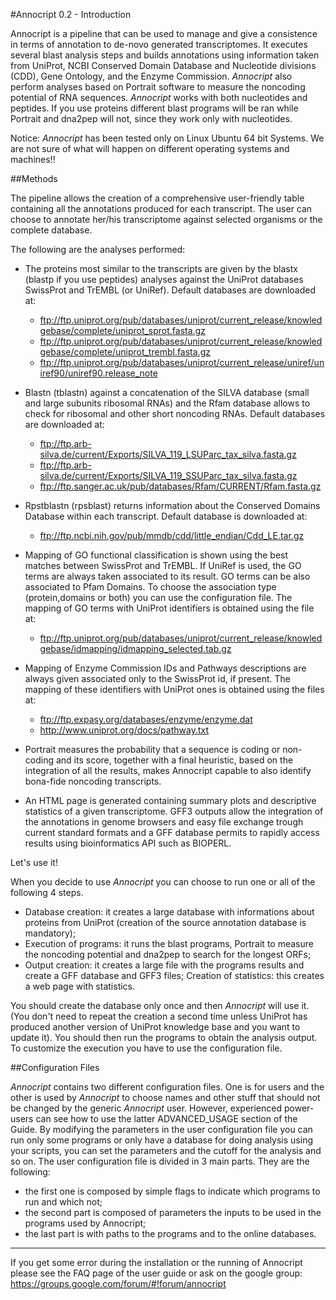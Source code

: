 #Annocript 0.2 - Introduction

Annocript is a pipeline that can be used to manage and give a consistence in terms of annotation to de-novo generated transcriptomes. It executes several blast analysis steps and builds annotations using information taken from UniProt, NCBI Conserved Domain Database and Nucleotide divisions (CDD), Gene Ontology, and the Enzyme Commission. *Annocript* also perform analyses based on Portrait software to measure the noncoding potential of RNA sequences. *Annocript* works with both nucleotides and peptides. If you use proteins different blast programs will be ran while Portrait and dna2pep will not, since they work only with nucleotides.

Notice: *Annocript* has been tested only on Linux Ubuntu 64 bit Systems. We are not sure of what will happen on different operating systems and machines!!

##Methods

The pipeline allows the creation of a comprehensive user-friendly table containing all the annotations produced for each transcript. The user can choose to annotate her/his transcriptome against selected organisms or the complete database. 

 The following are the analyses performed:
- The proteins most similar to the transcripts are given by the blastx (blastp if you use peptides) analyses against the UniProt databases SwissProt and TrEMBL (or UniRef). Default databases are downloaded at:
  - ftp://ftp.uniprot.org/pub/databases/uniprot/current_release/knowledgebase/complete/uniprot_sprot.fasta.gz
  - ftp://ftp.uniprot.org/pub/databases/uniprot/current_release/knowledgebase/complete/uniprot_trembl.fasta.gz
  - ftp://ftp.uniprot.org/pub/databases/uniprot/current_release/uniref/uniref90/uniref90.release_note

- Blastn (tblastn) against a concatenation of the SILVA database (small and large subunits ribosomal RNAs) and the Rfam database allows to check for ribosomal and other short noncoding RNAs. 
Default databases are downloaded at:
  - ftp://ftp.arb-silva.de/current/Exports/SILVA_119_LSUParc_tax_silva.fasta.gz
  - ftp://ftp.arb-silva.de/current/Exports/SILVA_119_SSUParc_tax_silva.fasta.gz
  - ftp://ftp.sanger.ac.uk/pub/databases/Rfam/CURRENT/Rfam.fasta.gz

- Rpstblastn (rpsblast) returns information about the Conserved Domains Database within each transcript. 
Default database is downloaded at:
  - ftp://ftp.ncbi.nih.gov/pub/mmdb/cdd/little_endian/Cdd_LE.tar.gz

- Mapping of GO functional classification is shown using the best matches between SwissProt and TrEMBL. If UniRef is used, the GO terms are always taken associated to its result. GO terms can be also associated to Pfam Domains. To choose the association type (protein,domains or both) you can use the configuration file.
The mapping of GO terms with UniProt identifiers is obtained using the file at:
  - ftp://ftp.uniprot.org/pub/databases/uniprot/current_release/knowledgebase/idmapping/idmapping_selected.tab.gz

- Mapping of Enzyme Commission IDs and Pathways descriptions are always given associated only to the SwissProt id, if present. The mapping of these identifiers with UniProt ones is obtained using the files at:
  - ftp://ftp.expasy.org/databases/enzyme/enzyme.dat
  - http://www.uniprot.org/docs/pathway.txt


- Portrait measures the probability that a sequence is coding or non-coding and its score, together with a final heuristic, based on the integration of all the results, makes Annocript capable to also identify bona-fide noncoding transcripts.

- An HTML page is generated containing summary plots and descriptive statistics of a given transcriptome. GFF3 outputs allow the integration of the annotations in genome browsers and easy file exchange trough current standard formats and a GFF database permits to rapidly access results using bioinformatics API such as BIOPERL.

Let's use it!

When you decide to use *Annocript* you can choose to run one or all of the following 4 steps.

- Database creation: it creates a large database with informations about proteins from UniProt (creation of the source annotation database is mandatory);
- Execution of programs: it runs the blast programs, Portrait to measure the noncoding potential and dna2pep to search for the longest ORFs;
- Output creation: it creates a large file with the programs results and create a GFF database and GFF3 files;
 Creation of statistics: this creates a web page with statistics. 

You should create the database only once and then *Annocript* will use it. (You don't need to repeat the creation a second time unless UniProt has produced another version of UniProt knowledge base and you want to update it). You should then run the programs to obtain the analysis output. To customize the execution you have to use the configuration file.

##Configuration Files

*Annocript* contains two different configuration files. One is for users and the other is used by *Annocript* to choose names and other stuff that should not be changed by the generic *Annocript* user. However, experienced power-users can see how to use the latter ADVANCED_USAGE section of the Guide. By modifying the parameters in the user configuration file you can run only some programs or only have a database for doing analysis using your scripts, you can set the parameters and the cutoff for the analysis and so on.
The user configuration file is divided in 3 main parts. They are the following:

- the first one is composed by simple flags to indicate which programs to run and which not;
- the second part is composed of parameters the inputs to be used in the programs used by Annocript;
- the last part is with paths to the programs and to the online databases.

---------------------------------


If you get some error during the installation or the running of Annocript please see the FAQ page of the user guide or ask on the google group: https://groups.google.com/forum/#!forum/annocript
